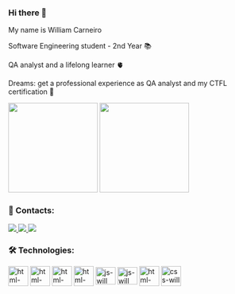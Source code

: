 ### Hi there 👋

My name is William Carneiro

Software Engineering student - 2nd Year 📚

QA analyst and a lifelong learner 🫀

Dreams: get a professional experience as QA analyst and my CTFL certification 🤖

<div>
  <img height= 180em src= "https://github-readme-stats.vercel.app/api?username=WillCarneiro&show_icons=true&theme=tokyonight"/>
  <img height= 180em src= "https://github-readme-stats.vercel.app/api/top-langs/?username=WillCarneiro&layout=compact&theme=tokyonight"/>
</div>

### 🔗 Contacts:

<a href="https://www.linkedin.com/in/willcarneiro/" target="_blank">
    <img src="https://img.shields.io/badge/LinkedIn-0077B5?style=for-the-badge&logo=linkedin&logoColor=white" target="_blank">
</a>
<a href="https://www.discordapp.com/users/710470813907681351" target="_blank">
    <img src="https://img.shields.io/badge/Discord-7289DA?style=for-the-badge&logo=discord&logoColor=white" target="_blank">
</a>
<a href="mailto:willdoro.carneiro91@gmail.com" target="_blank">
    <img src="https://img.shields.io/badge/Gmail-D14836?style=for-the-badge&logo=gmail&logoColor=white" target="_blank">
</a>

### 🛠️ Technologies:

<div>
<img align= "center" alt= "html-will" height="40" width="40" src="https://cdn.jsdelivr.net/gh/devicons/devicon@latest/icons/jira/jira-original-wordmark.svg"/>
<img align= "center" alt= "html-will" height="40" width="40" src="https://cdn.jsdelivr.net/gh/devicons/devicon@latest/icons/postman/postman-original.svg"/>
<img align= "center" alt= "html-will" height="40" width="40" src="https://cdn.jsdelivr.net/gh/devicons/devicon@latest/icons/swagger/swagger-original.svg"/>          
<img align= "center" alt= "html-will" height="40" width="40" src="https://cdn.jsdelivr.net/gh/devicons/devicon@latest/icons/postgresql/postgresql-original-wordmark.svg"/>        
<img align= "center" alt= "js-will" height="35" width="40" src="https://cdn.jsdelivr.net/gh/devicons/devicon/icons/javascript/javascript-original.svg"/>
<img align= "center" alt= "js-will" height="35" width="40" src="https://cdn.jsdelivr.net/gh/devicons/devicon@latest/icons/mongodb/mongodb-original.svg"/>          
<img align= "center" alt= "html-will" height="40" width="40" src="https://cdn.jsdelivr.net/gh/devicons/devicon/icons/html5/html5-original.svg"/>
<img align= "center" alt= "css-will" height="40" width="40" src="https://cdn.jsdelivr.net/gh/devicons/devicon/icons/css3/css3-original.svg"/>

</div>           
